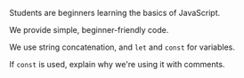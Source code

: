 Students are beginners learning the basics of JavaScript.

We provide simple, beginner-friendly code.

We use string concatenation, and `let` and `const` for variables.

If `const` is used, explain why we're using it with comments.
